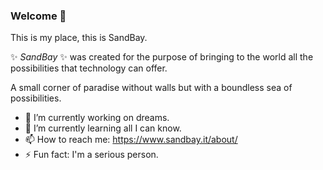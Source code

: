 ### Welcome 👋

This is my place, this is SandBay.

✨ _SandBay_ ✨ was created for the purpose of bringing to the world all the possibilities that technology can offer.

A small corner of paradise without walls but with a boundless sea of possibilities.

- 🔭 I’m currently working on dreams.
- 🌱 I’m currently learning all I can know.
- 📫 How to reach me: https://www.sandbay.it/about/
- ⚡ Fun fact: I'm a serious person.

<!--
Here are some ideas to get you started:

- 🔭 I’m currently working on ...
- 🌱 I’m currently learning ...
- 👯 I’m looking to collaborate on ...
- 🤔 I’m looking for help with ...
- 💬 Ask me about ...
- 📫 How to reach me: ...
- 😄 Pronouns: ...
- ⚡ Fun fact: ...
-->
